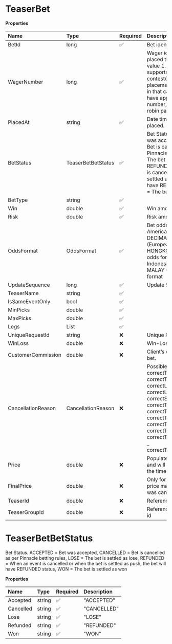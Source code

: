 # TeaserBet

**Properties**

| Name               | Type               | Required | Description                                                                                                                                                                                                                                                                                     |
| :----------------- | :----------------- | :------- | :---------------------------------------------------------------------------------------------------------------------------------------------------------------------------------------------------------------------------------------------------------------------------------------------- |
| BetId              | long               | ✅       | Bet identification                                                                                                                                                                                                                                                                              |
| WagerNumber        | long               | ✅       | Wager identification. All bets placed thru the API will have value 1. Website Classic view supports multiple contest(special) bets placement in the same bet slip in that case the bet would have appropriate wager number, as well as all round robin parlay bets.                             |
| PlacedAt           | string             | ✅       | Date time when the bet was placed.                                                                                                                                                                                                                                                              |
| BetStatus          | TeaserBetBetStatus | ✅       | Bet Status. ACCEPTED = Bet was accepted, CANCELLED = Bet is cancelled as per Pinnacle betting rules, LOSE = The bet is settled as lose, REFUNDED = When an event is cancelled or when the bet is settled as push, the bet will have REFUNDED status, WON = The bet is settled as won            |
| BetType            | string             | ✅       |                                                                                                                                                                                                                                                                                                 |
| Win                | double             | ✅       | Win amount.                                                                                                                                                                                                                                                                                     |
| Risk               | double             | ✅       | Risk amount.                                                                                                                                                                                                                                                                                    |
| OddsFormat         | OddsFormat         | ✅       | Bet odds format. AMERICAN = American odds format, DECIMAL = Decimal (European) odds format, HONGKONG = Hong Kong odds format, INDONESIAN = Indonesian odds format, MALAY = Malaysian odds format                                                                                                |
| UpdateSequence     | long               | ✅       | Update Sequence                                                                                                                                                                                                                                                                                 |
| TeaserName         | string             | ✅       |                                                                                                                                                                                                                                                                                                 |
| IsSameEventOnly    | bool               | ✅       |                                                                                                                                                                                                                                                                                                 |
| MinPicks           | double             | ✅       |                                                                                                                                                                                                                                                                                                 |
| MaxPicks           | double             | ✅       |                                                                                                                                                                                                                                                                                                 |
| Legs               | List<TeaserLeg>    | ✅       |                                                                                                                                                                                                                                                                                                 |
| UniqueRequestId    | string             | ❌       | Unique Request Id                                                                                                                                                                                                                                                                               |
| WinLoss            | double             | ❌       | Win-Loss for settled bets.                                                                                                                                                                                                                                                                      |
| CustomerCommission | double             | ❌       | Client’s commission on the bet.                                                                                                                                                                                                                                                                 |
| CancellationReason | CancellationReason | ❌       | Possible keys \: _ correctTeam1Id _ correctTeam2Id _ correctListedPitcher1 _ correctListedPitcher2 _ correctSpread _ correctTotalPoints _ correctTeam1TotalPoints _ correctTeam2TotalPoints _ correctTeam1Score _ correctTeam2Score _ correctTeam1TennisSetsScore _ correctTeam2TennisSetsScore |
| Price              | double             | ❌       | Populated for all teaser bets and will be the original price at the time of the placement.                                                                                                                                                                                                      |
| FinalPrice         | double             | ❌       | Only for settled parlay. Final price may differ in case leg was cancelled or half won.                                                                                                                                                                                                          |
| TeaserId           | double             | ❌       | Reference to the teaser id                                                                                                                                                                                                                                                                      |
| TeaserGroupId      | double             | ❌       | Reference to the teaser group id                                                                                                                                                                                                                                                                |

# TeaserBetBetStatus

Bet Status. ACCEPTED = Bet was accepted, CANCELLED = Bet is cancelled as per Pinnacle betting rules, LOSE = The bet is settled as lose, REFUNDED = When an event is cancelled or when the bet is settled as push, the bet will have REFUNDED status, WON = The bet is settled as won

**Properties**

| Name      | Type   | Required | Description |
| :-------- | :----- | :------- | :---------- |
| Accepted  | string | ✅       | "ACCEPTED"  |
| Cancelled | string | ✅       | "CANCELLED" |
| Lose      | string | ✅       | "LOSE"      |
| Refunded  | string | ✅       | "REFUNDED"  |
| Won       | string | ✅       | "WON"       |

<!-- This file was generated by liblab | https://liblab.com/ -->

